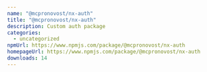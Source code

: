 ```yaml
---
name: "@mcpronovost/nx-auth"
title: "@mcpronovost/nx-auth"
description: Custom auth package
categories:
  - uncategorized
npmUrl: https://www.npmjs.com/package/@mcpronovost/nx-auth
homepageUrl: https://www.npmjs.com/package/@mcpronovost/nx-auth
downloads: 14
---
```

